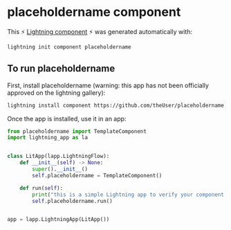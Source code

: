 # placeholdername component

This ⚡ [Lightning component](lightning.ai) ⚡ was generated automatically with:

```bash
lightning init component placeholdername
```

## To run placeholdername

First, install placeholdername (warning: this app has not been officially approved on the lightning gallery):

```bash
lightning install component https://github.com/theUser/placeholdername
```

Once the app is installed, use it in an app:

```python
from placeholdername import TemplateComponent
import lightning_app as la


class LitApp(lapp.LightningFlow):
    def __init__(self) -> None:
        super().__init__()
        self.placeholdername = TemplateComponent()

    def run(self):
        print("this is a simple Lightning app to verify your component is working as expected")
        self.placeholdername.run()


app = lapp.LightningApp(LitApp())
```
